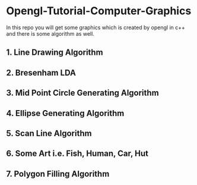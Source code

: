 # Opengl-Tutorial-Computer-Graphics
In this repo you will get some graphics which is created by opengl in c++ and there is some algorithm as well.

## 1. Line Drawing Algorithm 

## 2. Bresenham LDA

## 3. Mid Point Circle Generating Algorithm 

## 4. Ellipse Generating Algorithm 

## 5. Scan Line Algorithm 

## 6. Some Art i.e. Fish, Human, Car, Hut

## 7. Polygon Filling Algorithm
